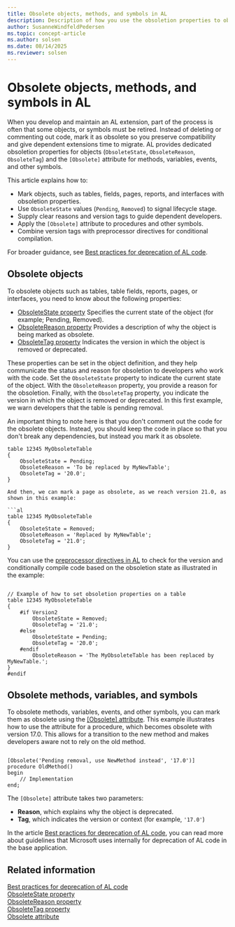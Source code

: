 ```yaml
---
title: Obsolete objects, methods, and symbols in AL
description: Description of how you use the obsoletion properties to obsolete an object used in Business Central.
author: SusanneWindfeldPedersen
ms.topic: concept-article
ms.author: solsen
ms.date: 08/14/2025
ms.reviewer: solsen
---
```


# Obsolete objects, methods, and symbols in AL

When you develop and maintain an AL extension, part of the process is often that some objects, or symbols must be retired. Instead of deleting or commenting out code, mark it as obsolete so you preserve compatibility and give dependent extensions time to migrate. AL provides dedicated obsoletion properties for objects (`ObsoleteState`, `ObsoleteReason`, `ObsoleteTag`) and the `[Obsolete]` attribute for methods, variables, events, and other symbols.

This article explains how to:

- Mark objects, such as tables, fields, pages, reports, and interfaces with obsoletion properties.
- Use `ObsoleteState` values (`Pending`, `Removed`) to signal lifecycle stage.
- Supply clear reasons and version tags to guide dependent developers.
- Apply the `[Obsolete]` attribute to procedures and other symbols.
- Combine version tags with preprocessor directives for conditional compilation.

For broader guidance, see [Best practices for deprecation of AL code](devenv-deprecation-guidelines.md).

## Obsolete objects

To obsolete objects such as tables, table fields, reports, pages, or interfaces, you need to know about the following properties:

- [ObsoleteState property](properties/devenv-obsoletestate-property.md) Specifies the current state of the object (for example; Pending, Removed).
- [ObsoleteReason property](properties/devenv-obsoletereason-property.md) Provides a description of why the object is being marked as obsolete.
- [ObsoleteTag property](properties/devenv-obsoletetag-property.md) Indicates the version in which the object is removed or deprecated.

These properties can be set in the object definition, and they help communicate the status and reason for obsoletion to developers who work with the code. Set the `ObsoleteState` property to indicate the current state of the object. With the  `ObsoleteReason` property, you provide a reason for the obsoletion. Finally, with the `ObsoleteTag` property, you indicate the version in which the object is removed or deprecated. In this first example, we warn developers that the table is pending removal.

An important thing to note here is that you don't comment out the code for the obsolete objects. Instead, you should keep the code in place so that you don't break any dependencies, but instead you mark it as obsolete.

```al
table 12345 MyObsoleteTable
{
    ObsoleteState = Pending;
    ObsoleteReason = 'To be replaced by MyNewTable';
    ObsoleteTag = '20.0';
}

And then, we can mark a page as obsolete, as we reach version 21.0, as shown in this example:

```al
table 12345 MyObsoleteTable
{
    ObsoleteState = Removed;
    ObsoleteReason = 'Replaced by MyNewTable';
    ObsoleteTag = '21.0';
}
```

You can use the [preprocessor directives in AL](directives/devenv-directives-in-al.md) to check for the version and conditionally compile code based on the obsoletion state as illustrated in the example:

```al

// Example of how to set obsoletion properties on a table
table 12345 MyObsoleteTable
{
    #if Version2
        ObsoleteState = Removed;
        ObsoleteTag = '21.0';
    #else
        ObsoleteState = Pending;
        ObsoleteTag = '20.0';
    #endif
        ObsoleteReason = 'The MyObsoleteTable has been replaced by MyNewTable.';
}
#endif
```

## Obsolete methods, variables, and symbols

To obsolete methods, variables, events, and other symbols, you can mark them as obsolete using the [[Obsolete] attribute](attributes/devenv-obsolete-attribute.md). This example illustrates how to use the attribute for a procedure, which becomes obsolete with version 17.0. This allows for a transition to the new method and makes developers aware not to rely on the old method.

```al

[Obsolete('Pending removal, use NewMethod instead', '17.0')]
procedure OldMethod()
begin
    // Implementation
end;

```

The `[Obsolete]` attribute takes two parameters:

- **Reason**, which explains why the object is deprecated.
- **Tag**, which indicates the version or context (for example, `'17.0'`)

In the article [Best practices for deprecation of AL code](devenv-deprecation-guidelines.md), you can read more about guidelines that Microsoft uses internally for deprecation of AL code in the base application.

## 

## Related information

[Best practices for deprecation of AL code](devenv-deprecation-guidelines.md)  
[ObsoleteState property](properties/devenv-obsoletestate-property.md)  
[ObsoleteReason property](properties/devenv-obsoletereason-property.md)  
[ObsoleteTag property](properties/devenv-obsoletetag-property.md)  
[Obsolete attribute](attributes/devenv-obsolete-attribute.md)  
